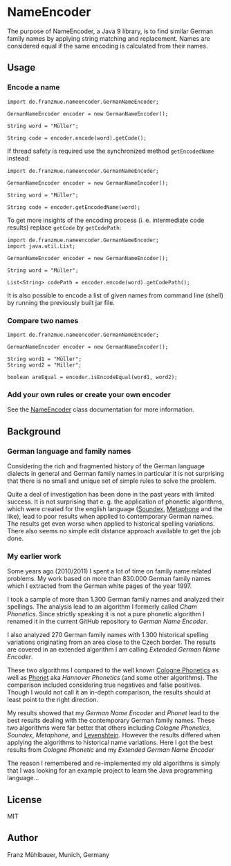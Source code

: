 # NameEncoder

The purpose of NameEncoder, a Java 9 library, is to find similar German family names by applying string matching and replacement.
Names are considered equal if the same encoding is calculated from their names.

## Usage

### Encode a name

```
import de.franzmue.nameencoder.GermanNameEncoder;

GermanNameEncoder encoder = new GermanNameEncoder();

String word = "Müller";

String code = encoder.encode(word).getCode();
```

If thread safety is required use the synchronized method `getEncodedName` instead:

```
import de.franzmue.nameencoder.GermanNameEncoder;

GermanNameEncoder encoder = new GermanNameEncoder();

String word = "Müller";

String code = encoder.getEncodedName(word);
```

To get more insights of the encoding process (i. e. intermediate code results) replace `getCode` by `getCodePath`:

```
import de.franzmue.nameencoder.GermanNameEncoder;
import java.util.List;

GermanNameEncoder encoder = new GermanNameEncoder();

String word = "Müller";

List<String> codePath = encoder.encode(word).getCodePath();
```

It is also possible to encode a list of given names from command line (shell) by running the previously built jar file.

### Compare two names

```
import de.franzmue.nameencoder.GermanNameEncoder;

GermanNameEncoder encoder = new GermanNameEncoder();

String word1 = "Müller";
String word2 = "Miller";

boolean areEqual = encoder.isEncodeEqual(word1, word2);
```

### Add your own rules or create your own encoder

See the [NameEncoder](src/main/java/de/franzmue/nameencoder/NameEncoder.java) class documentation for more information.

## Background

### German language and family names

Considering the rich and fragmented history of the German language dialects in general and German family names in particular
it is not surprising that there is no small and unique set of simple rules to solve the problem.

Quite a deal of investigation has been done in the past years with limited success. It is not surprising that e. g. the application of
phonetic algorithms, which were created for the english language ([Soundex](https://en.wikipedia.org/wiki/Soundex),
[Metaphone](https://en.wikipedia.org/wiki/Metaphone) and the like), lead to poor results when applied to contemporary German names.
The results get even worse when applied to historical spelling variations.
There also seems no simple edit distance approach available to get the job done.

### My earlier work

Some years ago (2010/2011) I spent a lot of time on family name related problems. My work based on more than 830.000 German family names
which I extracted from the German white pages of the year 1997.

I took a sample of more than 1.300 German family names and analyzed their spellings. The analysis lead to an algorithm I formerly called
*Cham Phonetics*. Since strictly speaking it is not a pure phonetic algorithm I renamed it in the current GitHub repository to *German Name Encoder*.

I also analyzed 270 German family names with 1.300 historical spelling variations originating from an area close to the Czech border.
The results are covered in an extended algorithm I am calling *Extended German Name Encoder*.

These two algorithms I compared to the well known [Cologne Phonetics](https://en.wikipedia.org/wiki/Cologne_phonetics) as well as
[Phonet](https://github.com/jze/phonet4java) aka *Hannover Phonetics* (and some other algorithms).
The comparison included considering true negatives and false positives.
Though I would not call it an in-depth comparison, the results should at least point to the right direction.

My results showed that my *German Name Encoder* and *Phonet* lead to the best results dealing with the contemporary German family names. These two algorithms were far better that others including *Cologne Phonetics*, *Soundex*, *Metaphone*, and [Levenshtein](https://en.wikipedia.org/wiki/Levenshtein_distance).
However the results differed when applying the algorithms to historical name variations. Here I got the best results from *Cologne Phonetic* and my *Extended German Name Encoder*

The reason I remembered and re-implemented my old algorithms is simply that I was looking for an example project to learn the Java programming language...

## License

MIT

## Author

Franz Mühlbauer, Munich, Germany

